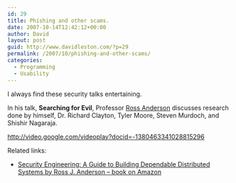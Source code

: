 ```yaml
---
id: 29
title: Phishing and other scams.
date: 2007-10-14T12:42:12+00:00
author: David
layout: post
guid: http://www.davidleston.com/?p=29
permalink: /2007/10/phishing-and-other-scams/
categories:
  - Programming
  - Usability
---
```

I always find these security talks entertaining.

In his talk, **Searching for Evil**, Professor [Ross Anderson](http://en.wikipedia.org/wiki/Ross_Anderson "biography on Wikipedia") discusses research done by himself, Dr. Richard Clayton, Tyler Moore, Steven Murdoch, and Shishir Nagaraja.
  
<http://video.google.com/videoplay?docid=-1380463341028815296>

Related links:

  * <span class="sans"><span id="btAsinTitle"><a title="Statistically improbable phrases found in this book: birthday theorem, emission security, statistical security, jamming margin, iris codes, copyright marking, compromising emanations" href="http://www.amazon.com/gp/product/0471389226?ie=UTF8&tag=davidleston-20&linkCode=as2&camp=1789&creative=9325&creativeASIN=0471389226">Security Engineering: A Guide to Building Dependable Distributed Systems by Ross J. Anderson &#8211; book on Amazon</a><br /> </span></span>
